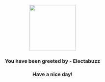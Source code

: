 <p align="center">
            <img src="https://raw.githubusercontent.com/PokeAPI/sprites/master/sprites/pokemon/125.png" width="150" height="150">
          </p>
          <h3 align="center">You have been greeted by - <b>Electabuzz</b></h3>
          <h3 align="center">Have a nice day!</h3>
        
